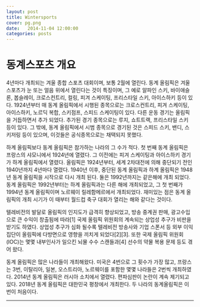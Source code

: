 ```yaml
---
layout: post
title: Wintersports
cover: pg.png
date:   2014-11-04 12:00:00
categories: posts
---
```


#   동계스포츠 개요

4년마다 개최되는 겨울 종합 스포츠 대회이며, 보통 2월에 열린다. 동계 올림픽은 겨울 스포츠가 눈 또는 얼음 위에서 열린다는 것이 특징이며, 그 예로 알파인 스키, 바이애슬론, 봅슬레이, 크로스컨트리, 컬링, 피겨 스케이팅, 프리스타일 스키, 아이스하키 등이 있다. 1924년부터 매 동계 올림픽에서 시행된 종목으로는 크로스컨트리, 피겨 스케이팅, 아이스하키, 노르딕 복합, 스키점프, 스피드 스케이팅이 있다. 다른 운동 경기는 올림픽을 거듭하면서 추가 되었다. 추가된 경기 종목으로는 루지, 쇼트트랙, 프리스타일 스키 등이 있다. 그 밖에, 동계 올림픽에서 시범 종목으로 경기된 것은 스피드 스키, 밴디, 스키저링 등이 있으며, 이것들은 공식종목으로는 채택되지 못했다.

하계 올림픽보다 동계 올림픽은 참가하는 나라의 그 수가 적다. 첫 번째 동계 올림픽은 프랑스의 샤모니에서 1924년에 열렸다. 그 이전에는 피겨 스케이팅과 아이스하키 경기가 하계 올림픽에서 열렸다. 올림픽은 1924년부터, 세계 2차대전에 의해 중단되기 전인 1940년까지 4년마다 열렸다. 1940년 이후, 중단된 동계 올림픽과 하계 올림픽은 1948년 동계 올림픽을 시작으로 다시 개최 된다. 둘은 1992년까지는 같은해에 개최 되었다. 동계 올림픽은 1992년부터는 하계 올림픽과는 다른 해에 개최되었고, 그 첫 번째가 1994년 동계 올림픽이며 노르웨이 릴레함메르에서 개최되었다. 재미있는 점은 동계 올림픽의 개최 시기가 이 때부터 월드컵 축구 대회가 열리는 해와 같다는 것이다.

텔레비전의 발달로 올림픽의 인지도가 급격히 향상되었고, 방송 중계권 판매, 광고수입으로 큰 수익이 창출됨에 따라[1] 국제 올림픽 위원회의 계속되는 상업성 추구가 비판을 받기도 하였다. 상업성 추구가 심화 될수록 텔레비전 방송사와 기업 스폰서 등 외부 이익집단이 올림픽에 다방면으로 영향을 끼치게 되었다[2][3]. 또한 국제 올림픽 위원회(IOC)는 몇몇 내부인사가 일으킨 뇌물 수수 스캔들과[4] 선수의 약물 복용 문제 등도 겪어 왔다.

동계 올림픽은 많은 나라들이 개최해왔다. 미국은 4번으로 그 횟수가 가장 많고, 프랑스는 3번, 이탈리아, 일본, 오스트리아, 노르웨이를 포함한 몇몇 나라들은 2번씩 개최하였다. 2014년 동계 올림픽은 러시아 소치에서 열렸다. 편파심판이 논란이 계속 제기되고 있다. 2018년 동계 올림픽은 대한민국 평창에서 개최한다. 두 나라의 동계올림픽은 이번이 처음이다.
- - -



